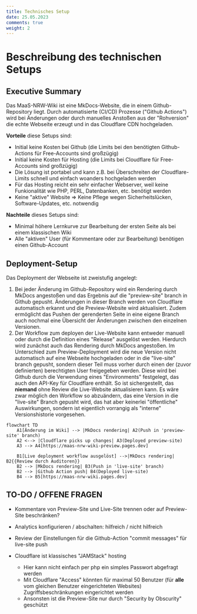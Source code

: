 ```yaml
---
title: Technisches Setup
date: 25.05.2023
comments: true
weight: 2
---
```

# Beschreibung des technischen Setups

## Executive Summary
Das MaaS-NRW-Wiki ist eine MkDocs-Website, die in einem Github-Repository liegt. Durch automatisierte (CI/CD) Prozesse ("Github Actions") wird bei Änderungen oder durch manuelles Anstoßen aus der "Rohversion" die echte Webseite erzeugt und in das Cloudflare CDN hochgeladen.  

**Vorteile** diese Setups sind:  

- Initial keine Kosten bei Github (die Limits bei den benötigten Github-Actions für Free-Accounts sind großzügig)
- Initial keine Kosten für Hosting (die Limits bei Cloudflare für Free-Accounts sind großzügig)
- Die Lösung ist portabel und kann z.B. bei Überschreiten der Cloudflare-Limits schnell und einfach woanders hochgeladen werden
- Für das Hosting reicht ein sehr einfacher Webserver, weil keine Funkionalität wie PHP, PERL, Datenbanken, etc. benötigt werden
- Keine "aktive" Website => Keine Pflege wegen Sicherheitslücken, Software-Updates, etc. notwendig

**Nachteile** dieses Setups sind:  

- Minimal höhere Lernkurve zur Bearbeitung der ersten Seite als bei einem klassischen Wiki
- Alle "aktiven" User (für Kommentare oder zur Bearbeitung) benötigen einen Github-Account

## Deployment-Setup
Das Deployment der Webseite ist zweistufig angelegt:
1. Bei jeder Änderung im Github-Repository wird ein Rendering durch MkDocs angestoßen und das Ergebnis auf die "preview-site" branch in Github gepusht. Änderungen in dieser Branch werden von Cloudflare automatisch erkannt und die Preview-Website wird aktualisiert. Zudem ermöglicht das Pushen der gerenderten Seite in eine eigene Branch auch nochmal eine Übersicht der Änderungen zwischen den einzelnen Versionen.
1. Der Workflow zum deployen der Live-Website kann entweder manuell oder durch die Definition eines "Release" ausgelöst werden. Hierdurch wird zunächst auch das Rendering durch MkDocs angestoßen. Im Unterschied zum Preview-Deployment wird die neue Version nicht automatisch auf eine Webseite hochgeladen oder in die "live-site" branch gepusht, sondern dieser Teil muss vorher durch einen der (zuvor definierten) berechtigten User freigegeben werden. Diese wird bei Github durch die Verwendung eines "Environments" festgelegt, das auch den API-Key für Cloudflare enthält. So ist sichergestellt, das **niemand** ohne Review die Live-Website aktualisieren kann. Es wäre zwar möglich den Workflow so abzuändern, das eine Version in die "live-site" Branch gepusht wird, das hat aber keinerlei "öffentliche" Auswirkungen, sondern ist eigentlich vorrangig als "interne" Versionshistorie vorgesehen.

``` mermaid
flowchart TD
    A1[Änderung im Wiki] --> |MkDocs rendering| A2(Push in 'preview-site' branch)
    A2 <--> |Cloudflare picks up changes| A3(Deployed preview-site)
    A3 --> A4[https://maas-nrw-wiki-preview.pages.dev]

    B1[Live deployment workflow ausgelöst] -->|MkDocs rendering| B2{{Review durch Auditoren}}
    B2 --> |MkDocs rendering| B3(Push in 'live-site' branch)
    B2 --> |Github Action push| B4(Deployed live-site)
    B4 --> B5[https://maas-nrw-wiki.pages.dev]        
```

## TO-DO / OFFENE FRAGEN
- Kommentare von Preview-Site und Live-Site trennen oder auf Preview-Site beschränken?
- Analytics konfigurieren / abschalten: hilfreich / nicht hilfreich
- Review der Einstellungen für die Github-Action "commit messages" für live-site push
- Cloudflare ist klassisches "JAMStack" hosting

    * Hier kann nicht einfach per php ein simples Passwort abgefragt werden
    * Mit Cloudflare "Access" könnten für maximal 50 Benutzer (für **alle** vom gleichen Benutzer eingerichteten Websites) Zugriffsbeschränkungen eingerichtet werden
    * Ansonsten ist die Preview-Site nur durch "Security by Obscurity" geschützt